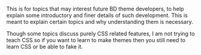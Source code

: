 This is for topics that may interest future BD theme developers, to help explain some introductory and finer details of such development. This is meant to explain certain topics and why understanding them is necessary.

Though some topics discuss purely CSS related features, I am not trying to teach CSS so if you want to learn to make themes then you still need to learn CSS or be able to fake it.
